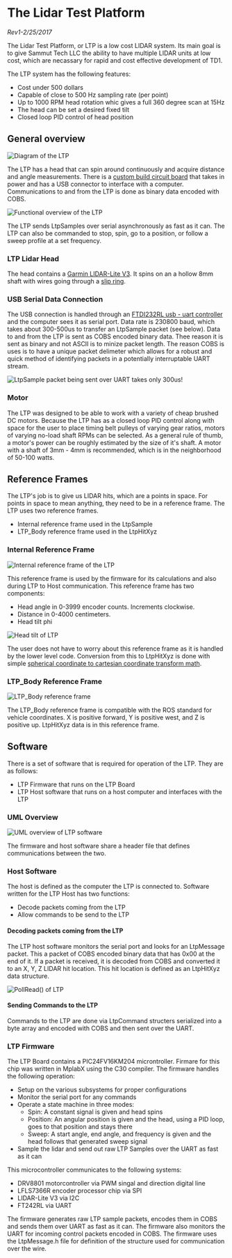 # The Lidar Test Platform
*Rev1-2/25/2017*

The Lidar Test Platform, or LTP is a low cost LIDAR system. Its main goal is to give Sammut Tech LLC the ability to have multiple LIDAR units at low cost, which are necassary for rapid and cost effective development of TD1.

The LTP system has the following features:

* Cost under 500 dollars
* Capable of close to 500 Hz sampling rate (per point)
* Up to 1000 RPM head rotation whic gives a full 360 degree scan at 15Hz
* The head can be set a desired fixed tilt
* Closed loop PID control of head position


## General overview

![Diagram of the LTP][overview]

The LTP has a head that can spin around continuously and acquire distance and angle measurements. 
There is a [custom build circuit board](https://workspace.circuitmaker.com/Projects/Details/Paul-Sammut-2/LTP-Board) that takes in power and has a USB connector to interface with a computer. Communications to and from the LTP is done as binary data encoded with COBS. 

![Functional overview of the LTP][func-overview]

The LTP sends LtpSamples over serial asynchronously as fast as it can. The LTP can also be commanded to stop, spin, go to a position, or follow a sweep profile at a set frequency. 

### LTP Lidar Head
The head contains a [Garmin LIDAR-Lite V3](https://buy.garmin.com/en-US/US/p/557294). It spins on an a hollow 8mm shaft with wires going through a [slip ring](http://www.digikey.com/product-detail/en/adafruit-industries-llc/736/1528-1152-ND/5353612).

### USB Serial Data Connection
The USB connection is handled through an [FTDI232RL usb - uart controller](http://www.ftdichip.com/Support/Documents/DataSheets/ICs/DS_FT232R.pdf) and the computer sees it as serial port. Data rate is 230800 baud, which takes about 300-500us to transfer an LtpSample packet (see below). Data to and from the LTP is sent as COBS encoded binary data. Thee reason it is sent as binary and not ASCII is to minize packet length. The reason COBS is uses is to have a unique packet delimeter which allows for a robust and quick method of identifying packets in a potentially interruptable UART stream. 

![LtpSample packet being sent over UART takes only 300us!][scope_serial_packet]

### Motor
The LTP was designed to be able to work with a variety of cheap brushed DC motors. Because the LTP has as a closed loop PID control along with space for the user to place timing belt pulleys of varying gear ratios, motors of varying no-load shaft RPMs can be selected. As a general rule of thumb, a motor's power can be roughly estimated by the size of it's shaft. A motor with a shaft of 3mm - 4mm is recommended, which is in the neighborhood of 50-100 watts. 

## Reference Frames
The LTP's job is to give us LIDAR hits, which are a points in space. For points in space to mean anything, they need to be in a reference frame. The LTP uses two reference frames.
* Internal reference frame used in the LtpSample
* LTP_Body reference frame used in the LtpHitXyz

### Internal Reference Frame
![Internal reference frame of the LTP][internal_reference_1]

This reference frame is used by the firmware for its calculations and also during LTP to Host communication. This reference frame has two components:

* Head angle in 0-3999 encoder counts. Increments clockwise.
* Distance in 0-4000 centimeters. 
* Head tilt phi

![Head tilt of LTP][internal_reference_2]

The user does not have to worry about this reference frame as it is handled by the lower level code. Conversion from this to LtpHitXyz is done with simple [spherical coordinate to cartesian coordinate transform math](http://mathinsight.org/spherical_coordinates). 

### LTP_Body Reference Frame

![LTP_Body reference frame][LTP_Body_reference_frame]

The LTP_Body reference frame is compatible with the ROS standard for vehicle coordinates. X is positive forward, Y is positive west, and Z is positive up. 
LtpHitXyz data is in this reference frame.

## Software
There is a set of software that is required for operation of the LTP. They are as follows:

* LTP Firmware that runs on the LTP Board
* LTP Host software that runs on a host computer and interfaces with the LTP

### UML Overview

![UML overview of LTP software][ltp_uml]

The firmware and host software share a header file that defines communications between the two.

### Host Software

The host is defined as the computer the LTP is connected to. Software written for the LTP Host has two functions:

* Decode packets coming from the LTP
* Allow commands to be send to the LTP

#### Decoding packets coming from the LTP
The LTP host software monitors the serial port and looks for an LtpMessage packet. This a packet of COBS encoded binary data that has 0x00 at the end of it. If a packet is received, it is decoded from COBS and converted it to an X, Y, Z LIDAR hit location. This hit location is defined as an LtpHitXyz data structure. 

![PollRead() of LTP][ltp::pollread]

#### Sending Commands to the LTP
Commands to the LTP are done via LtpCommand structers serialized into a byte array and encoded with COBS and then sent over the UART. 

### LTP Firmware
The LTP Board contains a PIC24FV16KM204 microntroller. Firmare for this chip was written in MplabX using the C30 compiler. The firmware handles the following operation:

* Setup on the various subsystems for proper configurations
* Monitor the serial port for any commands
* Operate a state machine in three modes:
    * Spin: A constant signal is given and head spins
    * Position: An angular position is given and the head, using a PID loop, goes to that position and stays there
    * Sweep: A start angle, end angle, and frequency is given and the head follows that generated sweep signal
* Sample the lidar and send out raw LTP Samples over the UART as fast as it can

This microcontroller communicates to the following systems: 

* DRV8801 motorcontroller via PWM singal and direction digital line
* LFLS7366R encoder processor chip via SPI
* LIDAR-Lite V3 via I2C
* FT242RL via UART


The firmware generates raw LTP sample packets, encodes them in COBS and sends them over UART as fast as it can. 
The firmware also monitors the UART for incoming control packets encoded in COBS. 
The firmware uses the LtpMessage.h file for definition of the structure used for communication over the wire.



[overview]: http://i.imgur.com/LRjJuDY.png
[func-overview]: http://i.imgur.com/LEC2WGl.png
[scope_serial_packet]:http://imageshack.com/a/img923/8107/ma0xyx.png
[internal_reference_1]:http://imageshack.com/a/img921/6228/4nVc99.png
[internal_reference_2]: http://imageshack.com/a/img923/9338/u3L9cl.png
[LTP_Body_reference_frame]:http://imageshack.com/a/img922/7089/RiCDlJ.png
[ltp::pollread]:http://imageshack.com/a/img924/605/cw8iT9.png
[ltp_uml]:http://imageshack.com/a/img924/8889/jINLZ6.png
